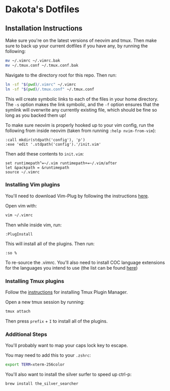 # Dakota's Dotfiles

## Installation Instructions

Make sure you're on the latest versions of neovim and tmux.
Then make sure to back up your current dotfiles if you
have any, by running the following:

```bash
mv ~/.vimrc ~/.vimrc.bak
mv ~/.tmux.conf ~/.tmux.conf.bak
```

Navigate to the directory root for this repo. Then run:

```bash
ln -sf "$(pwd)/.vimrc" ~/.vimrc
ln -sf "$(pwd)/.tmux.conf" ~/.tmux.conf
```

This will create symbolic links to each of the files in your
home directory. The `-s` option makes the link symbolic, and
the `-f` option ensures that the symlink will overwrite any
currently existing file, which should be fine so long as you
backed them up!

To make sure neovim is properly hooked up to your vim config,
run the following from inside neovim (taken from running
`:help nvim-from-vim`):

```vim
:call mkdir(stdpath('config'), 'p')
:exe 'edit '.stdpath('config').'/init.vim'
```

Then add these contents to `init.vim`:

```vim
set runtimepath^=~/.vim runtimepath+=~/.vim/after
let &packpath = &runtimepath
source ~/.vimrc
```

### Installing Vim plugins

You'll need to download Vim-Plug by following the instructions
[here](https://github.com/junegunn/vim-plug). 

Open vim with:

```bash
vim ~/.vimrc
```

Then while inside vim, run:

```vim
:PlugInstall
```

This will install all of the plugins. Then run:

```vim
:so %
```

To re-source the .vimrc. You'll also need to install
COC language extensions for the languages you intend to
use (the list can be found [here](https://github.com/neoclide/coc.nvim/wiki/Using-coc-extensions#implemented-coc-extensions))

### Installing Tmux plugins

Follow the [instructions](ihttps://github.com/tmux-plugins/tpm)
for installing Tmux Plugin Manager.

Open a new tmux session by running:

```bash
tmux attach
```

Then press `prefix` + `I` to install all of the plugins.

### Additional Steps

You'll probably want to map your caps lock key to escape.

You may need to add this to your `.zshrc`:

```bash
export TERM=xterm-256color
```

You'll also want to install the silver surfer to speed up ctrl-p:

```bash
brew install the_silver_searcher
```

